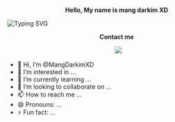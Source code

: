 <p align="center"><b>Hello, My name is mang darkim XD</b></p>
<p align="center">
  
  ![Typing SVG](https://readme-typing-svg.herokuapp.com?lines=font=Koulen&size=25&color=light&center=true&width=600&vCenter=true&lines=Hello,+World!)
</p>
<p align="center"><b>Contact me</b></p>
<p align="center">
&nbsp; <a href="https://api.whatsapp.com/send/?phone=6283861385057&text=Hallo+Bang!"><img src="https://img.shields.io/badge/Whatsapp-CHAT-red?logo=Whatsapp&logoColor=Brightgreen&labelColor=white" /></a></p>

- 👋 Hi, I’m @MangDarkimXD
- 👀 I’m interested in ...
- 🌱 I’m currently learning ...
- 💞️ I’m looking to collaborate on ...
- 📫 How to reach me ...
- 😄 Pronouns: ...
- ⚡ Fun fact: ...

<!---
MangDarkimXD/MangDarkimXD is a ✨ special ✨ repository because its `README.md` (this file) appears on your GitHub profile.
You can click the Preview link to take a look at your changes.
--->
